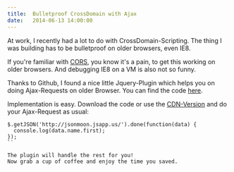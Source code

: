 ```yaml
---
title:  Bulletproof CrossDomain with Ajax
date:   2014-06-13 14:00:00
---
```


At work, I recently had a lot to do with CrossDomain-Scripting. The thing I was building has to be bulletproof on older browsers, even IE8.

If you're familiar with [CORS](http://www.html5rocks.com/en/tutorials/cors/), you know it's a pain, to get this working on older browsers. And debugging IE8 on a VM is also not so funny.

Thanks to Github, I found a nice little Jquery-Plugin which helps you on doing Ajax-Requests on older Browser. You can find the code [here](https://github.com/MoonScript/jQuery-ajaxTransport-XDomainRequest).

Implementation is easy.
Download the code or use the [CDN-Version](http://cdnjs.cloudflare.com/ajax/libs/jquery-ajaxtransport-xdomainrequest/1.0.2/jquery.xdomainrequest.min.js) and do your Ajax-Request as usual:


```
$.getJSON('http://jsonmoon.jsapp.us/').done(function(data) {
  console.log(data.name.first);
});
``

The plugin will handle the rest for you!
Now grab a cup of coffee and enjoy the time you saved.